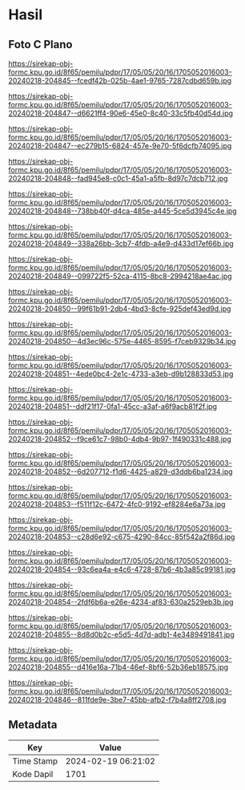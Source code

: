 # Hasil

## Foto C Plano

https://sirekap-obj-formc.kpu.go.id/8f65/pemilu/pdpr/17/05/05/20/16/1705052016003-20240218-204845--fcedf42b-025b-4ae1-9765-7287cdbd659b.jpg

https://sirekap-obj-formc.kpu.go.id/8f65/pemilu/pdpr/17/05/05/20/16/1705052016003-20240218-204847--d6621ff4-90e6-45e0-8c40-33c5fb40d54d.jpg

https://sirekap-obj-formc.kpu.go.id/8f65/pemilu/pdpr/17/05/05/20/16/1705052016003-20240218-204847--ec279b15-6824-457e-9e70-5f6dcfb74095.jpg

https://sirekap-obj-formc.kpu.go.id/8f65/pemilu/pdpr/17/05/05/20/16/1705052016003-20240218-204848--fad945e8-c0c1-45a1-a5fb-8d97c7dcb712.jpg

https://sirekap-obj-formc.kpu.go.id/8f65/pemilu/pdpr/17/05/05/20/16/1705052016003-20240218-204848--738bb40f-d4ca-485e-a445-5ce5d3945c4e.jpg

https://sirekap-obj-formc.kpu.go.id/8f65/pemilu/pdpr/17/05/05/20/16/1705052016003-20240218-204849--338a26bb-3cb7-4fdb-a4e9-d433d17ef66b.jpg

https://sirekap-obj-formc.kpu.go.id/8f65/pemilu/pdpr/17/05/05/20/16/1705052016003-20240218-204849--099722f5-52ca-4115-8bc8-2994218ae4ac.jpg

https://sirekap-obj-formc.kpu.go.id/8f65/pemilu/pdpr/17/05/05/20/16/1705052016003-20240218-204850--99f61b91-2db4-4bd3-8cfe-925def43ed9d.jpg

https://sirekap-obj-formc.kpu.go.id/8f65/pemilu/pdpr/17/05/05/20/16/1705052016003-20240218-204850--4d3ec96c-575e-4465-8595-f7ceb9329b34.jpg

https://sirekap-obj-formc.kpu.go.id/8f65/pemilu/pdpr/17/05/05/20/16/1705052016003-20240218-204851--4ede0bc4-2e1c-4733-a3eb-d9b128833d53.jpg

https://sirekap-obj-formc.kpu.go.id/8f65/pemilu/pdpr/17/05/05/20/16/1705052016003-20240218-204851--ddf21f17-0fa1-45cc-a3af-a6f9acb81f2f.jpg

https://sirekap-obj-formc.kpu.go.id/8f65/pemilu/pdpr/17/05/05/20/16/1705052016003-20240218-204852--f9ce61c7-98b0-4db4-9b97-1f490331c488.jpg

https://sirekap-obj-formc.kpu.go.id/8f65/pemilu/pdpr/17/05/05/20/16/1705052016003-20240218-204852--6d207712-f1d6-4425-a829-d3ddb6ba1234.jpg

https://sirekap-obj-formc.kpu.go.id/8f65/pemilu/pdpr/17/05/05/20/16/1705052016003-20240218-204853--f511f12c-6472-4fc0-9192-ef8284e6a73a.jpg

https://sirekap-obj-formc.kpu.go.id/8f65/pemilu/pdpr/17/05/05/20/16/1705052016003-20240218-204853--c28d6e92-c675-4290-84cc-85f542a2f86d.jpg

https://sirekap-obj-formc.kpu.go.id/8f65/pemilu/pdpr/17/05/05/20/16/1705052016003-20240218-204854--93c6ea4a-e4c6-4728-87b6-4b3a85c99181.jpg

https://sirekap-obj-formc.kpu.go.id/8f65/pemilu/pdpr/17/05/05/20/16/1705052016003-20240218-204854--2fdf6b6a-e26e-4234-af83-630a2529eb3b.jpg

https://sirekap-obj-formc.kpu.go.id/8f65/pemilu/pdpr/17/05/05/20/16/1705052016003-20240218-204855--8d8d0b2c-e5d5-4d7d-adb1-4e3489491841.jpg

https://sirekap-obj-formc.kpu.go.id/8f65/pemilu/pdpr/17/05/05/20/16/1705052016003-20240218-204855--d416e16a-71b4-46ef-8bf6-52b36eb18575.jpg

https://sirekap-obj-formc.kpu.go.id/8f65/pemilu/pdpr/17/05/05/20/16/1705052016003-20240218-204846--811fde9e-3be7-45bb-afb2-f7b4a8ff2708.jpg


## Metadata

| Key        | Value               |
| ---------- | ------------------- |
| Time Stamp | 2024-02-19 06:21:02 |
| Kode Dapil | 1701                |



